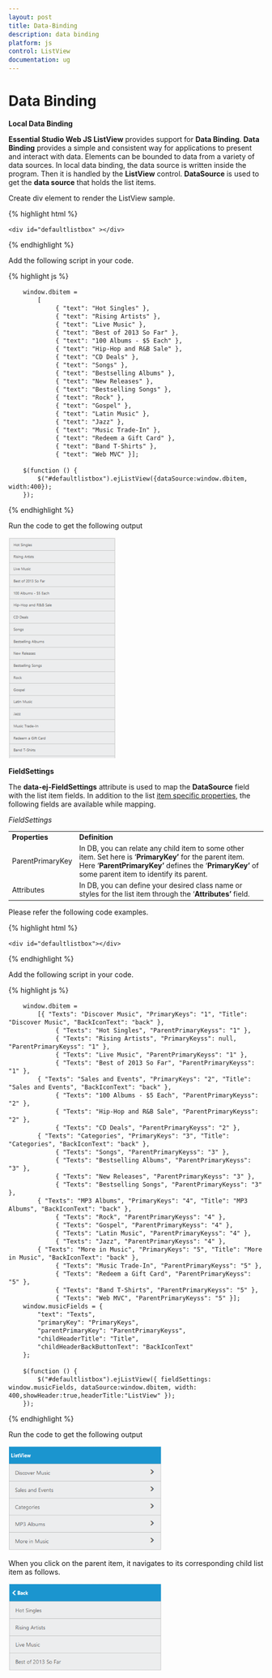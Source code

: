 ```yaml
---
layout: post
title: Data-Binding
description: data binding
platform: js
control: ListView
documentation: ug
---
```


# Data Binding

**Local Data Binding**

**Essential Studio Web JS ListView** provides support for **Data Binding**. **Data Binding** provides a simple and consistent way for applications to present and interact with data. Elements can be bounded to data from a variety of data sources. In local data binding, the data source is written inside the program. Then it is handled by the **ListView** control. **DataSource** is used to get the **data source** that holds the list items.

Create div element to render the ListView sample.



{% highlight html %}


    <div id="defaultlistbox" ></div>
    
{% endhighlight %}

Add the following script in your code.
    
{% highlight js %}

        window.dbitem =
            [
                 { "text": "Hot Singles" },
                 { "text": "Rising Artists" },
                 { "text": "Live Music" },
                 { "text": "Best of 2013 So Far" },
                 { "text": "100 Albums - $5 Each" },
                 { "text": "Hip-Hop and R&B Sale" },
                 { "text": "CD Deals" },
                 { "text": "Songs" },
                 { "text": "Bestselling Albums" },
                 { "text": "New Releases" },
                 { "text": "Bestselling Songs" },
                 { "text": "Rock" },
                 { "text": "Gospel" },
                 { "text": "Latin Music" },
                 { "text": "Jazz" },
                 { "text": "Music Trade-In" },
                 { "text": "Redeem a Gift Card" },
                 { "text": "Band T-Shirts" },
                 { "text": "Web MVC" }];
                 
        $(function () {
            $("#defaultlistbox").ejListView({dataSource:window.dbitem, width:400});
        });


{% endhighlight %}





Run the code to get the following output

![](/js/ListView/Data-Binding_images/Data-Binding_img1.png) 

**FieldSettings**

The **data-ej-FieldSettings** attribute is used to map the **DataSource** field with the list item fields. In addition to the list [item specific properties](/js/listview/grouped-list), the following fields are available while mapping.

_FieldSettings_

<table>
<tr>
<td>
<b>Properties</b></td><td>
<b>Definition</b></td></tr>
<tr>
<td>
ParentPrimaryKey</td><td>
In DB, you can relate any child item to some other item. Set here is ‘<b>PrimaryKey’</b> for the parent item. Here ‘<b>ParentPrimaryKey’</b> defines the ‘<b>PrimaryKey’</b> of some parent item to identify its parent.</td></tr>
<tr>
<td>
Attributes</td><td>
In DB, you can define your desired class name or styles for the list item through the ‘<b>Attributes’</b> field.</td></tr>
</table>


Please refer the following code examples.

{% highlight html %}


    <div id="defaultlistbox"></div> 

  
{% endhighlight %}

Add the following script in your code.
    
{% highlight js %}
 
        window.dbitem =
            [{ "Texts": "Discover Music", "PrimaryKeys": "1", "Title": "Discover Music", "BackIconText": "back" },
                 { "Texts": "Hot Singles", "ParentPrimaryKeyss": "1" },
                 { "Texts": "Rising Artists", "PrimaryKeyss": null, "ParentPrimaryKeyss": "1" },
                 { "Texts": "Live Music", "ParentPrimaryKeyss": "1" },
                 { "Texts": "Best of 2013 So Far", "ParentPrimaryKeyss": "1" },
            { "Texts": "Sales and Events", "PrimaryKeys": "2", "Title": "Sales and Events", "BackIconText": "back" },
                 { "Texts": "100 Albums - $5 Each", "ParentPrimaryKeyss": "2" },
                 { "Texts": "Hip-Hop and R&B Sale", "ParentPrimaryKeyss": "2" },
                 { "Texts": "CD Deals", "ParentPrimaryKeyss": "2" },
            { "Texts": "Categories", "PrimaryKeys": "3", "Title": "Categories", "BackIconText": "back" },
                 { "Texts": "Songs", "ParentPrimaryKeyss": "3" },
                 { "Texts": "Bestselling Albums", "ParentPrimaryKeyss": "3" },
                 { "Texts": "New Releases", "ParentPrimaryKeyss": "3" },
                 { "Texts": "Bestselling Songs", "ParentPrimaryKeyss": "3" },
            { "Texts": "MP3 Albums", "PrimaryKeys": "4", "Title": "MP3 Albums", "BackIconText": "back" },
                 { "Texts": "Rock", "ParentPrimaryKeyss": "4" },
                 { "Texts": "Gospel", "ParentPrimaryKeyss": "4" },
                 { "Texts": "Latin Music", "ParentPrimaryKeyss": "4" },
                 { "Texts": "Jazz", "ParentPrimaryKeyss": "4" },
            { "Texts": "More in Music", "PrimaryKeys": "5", "Title": "More in Music", "BackIconText": "back" },
                 { "Texts": "Music Trade-In", "ParentPrimaryKeyss": "5" },
                 { "Texts": "Redeem a Gift Card", "ParentPrimaryKeyss": "5" },
                 { "Texts": "Band T-Shirts", "ParentPrimaryKeyss": "5" },
                 { "Texts": "Web MVC", "ParentPrimaryKeyss": "5" }];
        window.musicFields = {
            "text": "Texts",
            "primaryKey": "PrimaryKeys",
            "parentPrimaryKey": "ParentPrimaryKeyss",
            "childHeaderTitle": "Title",
            "childHeaderBackButtonText": "BackIconText"
        };
        
        $(function () {
            $("#defaultlistbox").ejListView({ fieldSettings: window.musicFields, dataSource:window.dbitem, width: 400,showHeader:true,headerTitle:"ListView" });
        });


{% endhighlight %}



Run the code to get the following output

![](/js/ListView/Data-Binding_images/Data-Binding_img2.png) 


When you click on the parent item, it navigates to its corresponding child list item as follows.



![](/js/ListView/Data-Binding_images/Data-Binding_img3.png) 

